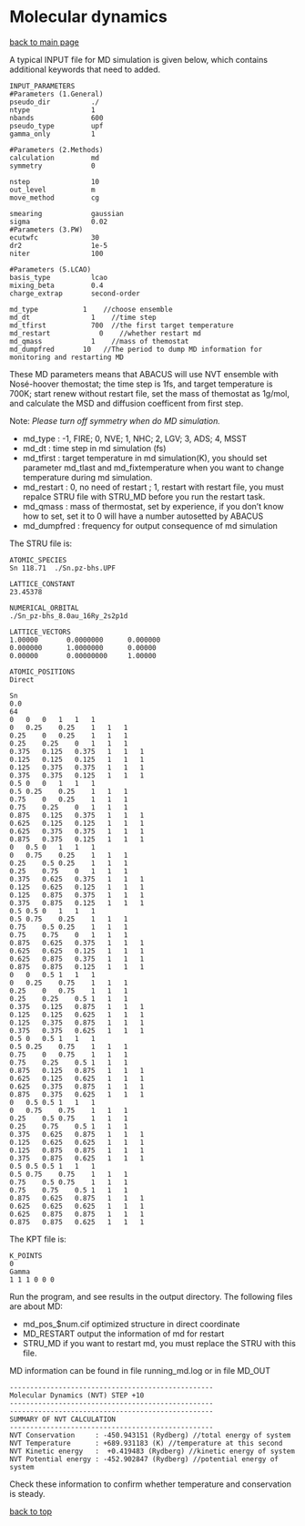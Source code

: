 # Molecular dynamics

[back to main page](../../README.md)

A typical INPUT file for MD simulation is given
below, which contains additional keywords that need to added.
```
INPUT_PARAMETERS
#Parameters (1.General)
pseudo_dir          ./
ntype               1
nbands              600
pseudo_type         upf
gamma_only          1

#Parameters (2.Methods)
calculation         md
symmetry            0

nstep               10
out_level           m
move_method         cg

smearing            gaussian
sigma               0.02
#Parameters (3.PW)
ecutwfc             30
dr2                 1e-5
niter               100

#Parameters (5.LCAO)
basis_type          lcao
mixing_beta         0.4
charge_extrap       second-order

md_type           1    //choose ensemble
md_dt               1    //time step
md_tfirst           700  //the first target temperature
md_restart            0    //whether restart md
md_qmass            1    //mass of themostat
md_dumpfred       10   //The period to dump MD information for monitoring and restarting MD
```

These MD parameters means that ABACUS will use NVT ensemble with Nosé-hoover themostat; the time step is 1fs, and target temperature is 700K; start renew without restart file, set the mass of themostat as 1g/mol, and calculate the MSD and diffusion coefficent from first step.

Note: *Please turn off symmetry when do MD simulation.*

- md_type : -1, FIRE; 0, NVE; 1, NHC; 2, LGV; 3, ADS; 4, MSST
- md_dt : time step in md simulation (fs)
- md_tfirst : target temperature in md simulation(K), you should set parameter md_tlast and md_fixtemperature when you want to change temperature during md simulation.
- md_restart : 0, no need of restart ; 1, restart with restart file, you must repalce STRU file with STRU_MD before you run the restart task.
- md_qmass : mass of thermostat, set by experience, if you don’t know how to set, set it to 0 will have a number autosetted by ABACUS
- md_dumpfred : frequency for output consequence of md simulation

The STRU file is:
```
ATOMIC_SPECIES
Sn 118.71  ./Sn.pz-bhs.UPF 

LATTICE_CONSTANT
23.45378

NUMERICAL_ORBITAL
./Sn_pz-bhs_8.0au_16Ry_2s2p1d

LATTICE_VECTORS
1.00000       0.0000000      0.000000
0.000000      1.0000000      0.00000
0.00000       0.00000000     1.00000

ATOMIC_POSITIONS
Direct 

Sn
0.0
64
0	0	0	1	1	1
0	0.25	0.25	1	1	1
0.25	0	0.25	1	1	1
0.25	0.25	0	1	1	1
0.375	0.125	0.375	1	1	1
0.125	0.125	0.125	1	1	1
0.125	0.375	0.375	1	1	1
0.375	0.375	0.125	1	1	1
0.5	0	0	1	1	1
0.5	0.25	0.25	1	1	1
0.75	0	0.25	1	1	1
0.75	0.25	0	1	1	1
0.875	0.125	0.375	1	1	1
0.625	0.125	0.125	1	1	1
0.625	0.375	0.375	1	1	1
0.875	0.375	0.125	1	1	1
0	0.5	0	1	1	1
0	0.75	0.25	1	1	1
0.25	0.5	0.25	1	1	1
0.25	0.75	0	1	1	1
0.375	0.625	0.375	1	1	1
0.125	0.625	0.125	1	1	1
0.125	0.875	0.375	1	1	1
0.375	0.875	0.125	1	1	1
0.5	0.5	0	1	1	1
0.5	0.75	0.25	1	1	1
0.75	0.5	0.25	1	1	1
0.75	0.75	0	1	1	1
0.875	0.625	0.375	1	1	1
0.625	0.625	0.125	1	1	1
0.625	0.875	0.375	1	1	1
0.875	0.875	0.125	1	1	1
0	0	0.5	1	1	1
0	0.25	0.75	1	1	1
0.25	0	0.75	1	1	1
0.25	0.25	0.5	1	1	1
0.375	0.125	0.875	1	1	1
0.125	0.125	0.625	1	1	1
0.125	0.375	0.875	1	1	1
0.375	0.375	0.625	1	1	1
0.5	0	0.5	1	1	1
0.5	0.25	0.75	1	1	1
0.75	0	0.75	1	1	1
0.75	0.25	0.5	1	1	1
0.875	0.125	0.875	1	1	1
0.625	0.125	0.625	1	1	1
0.625	0.375	0.875	1	1	1
0.875	0.375	0.625	1	1	1
0	0.5	0.5	1	1	1
0	0.75	0.75	1	1	1
0.25	0.5	0.75	1	1	1
0.25	0.75	0.5	1	1	1
0.375	0.625	0.875	1	1	1
0.125	0.625	0.625	1	1	1
0.125	0.875	0.875	1	1	1
0.375	0.875	0.625	1	1	1
0.5	0.5	0.5	1	1	1
0.5	0.75	0.75	1	1	1
0.75	0.5	0.75	1	1	1
0.75	0.75	0.5	1	1	1
0.875	0.625	0.875	1	1	1
0.625	0.625	0.625	1	1	1
0.625	0.875	0.875	1	1	1
0.875	0.875	0.625	1	1	1
```

The KPT file is:
```
K_POINTS
0
Gamma
1 1 1 0 0 0
```

Run the program, and see results in the output directory. The following files are about MD:
- md_pos_$num.cif optimized structure in direct coordinate
- MD_RESTART output the information of md for restart
- STRU_MD if you want to restart md, you must replace the STRU with this file.

MD information can be found in file running_md.log or in file MD_OUT

```
--------------------------------------------------
Molecular Dynamics (NVT) STEP +10
--------------------------------------------------
--------------------------------------------------
SUMMARY OF NVT CALCULATION
--------------------------------------------------
NVT Conservation     : -450.943151 (Rydberg) //total energy of system
NVT Temperature      : +689.931183 (K) //temperature at this second
NVT Kinetic energy   :  +0.419483 (Rydberg) //kinetic energy of system
NVT Potential energy : -452.902847 (Rydberg) //potential energy of system
```

Check these information to confirm whether temperature and conservation is steady.

[back to top](#molecular-dynamics)